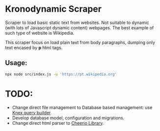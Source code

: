 # Kronodynamic Scraper

Scraper to load basic static text from websites. Not suitable to dynamic (with lots of Javascript dynamic content) webpages. The best example of such type of website is Wikipedia.

This scraper focus on load plain text from body paragraphs, dumping only text encased by **p** html tags.

## Usage:

```sh
npx node src/index.js -u 'https://pt.wikipedia.org'
```

# TODO:

- Change direct file management to Database based management: use [Knex query builder](https://github.com/knex/knex).
- Develop database model, configuration and migrations.
- Change direct html parser to [Cheerio Library](https://github.com/cheeriojs/cheerio).
